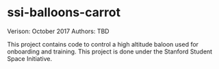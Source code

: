 # ssi-balloons-carrot

Verison: October 2017
Authors: TBD

This project contains code to control a high altitude baloon used for onboarding and training. This project is done under the Stanford Student Space Initiative.
